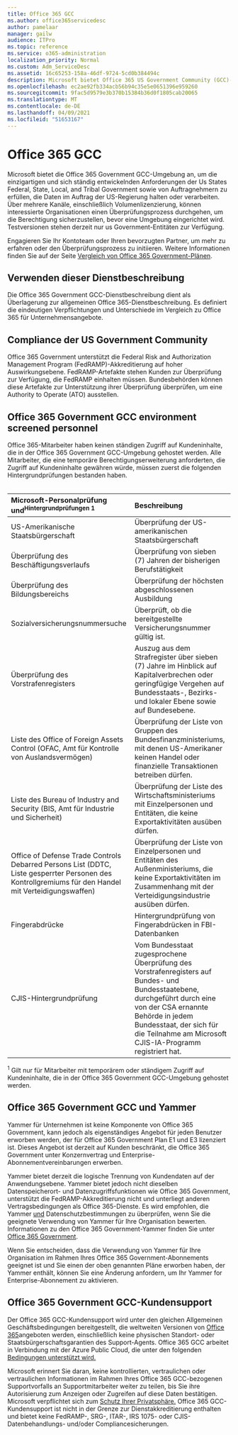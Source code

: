 ```yaml
---
title: Office 365 GCC
ms.author: office365servicedesc
author: pamelaar
manager: gailw
audience: ITPro
ms.topic: reference
ms.service: o365-administration
localization_priority: Normal
ms.custom: Adm_ServiceDesc
ms.assetid: 16c65253-158a-46df-9724-5cd0b384494c
description: Microsoft bietet Office 365 US Government Community (GCC)-Dienste, um die einzigartigen und sich ständig weiterentwickelnden Anforderungen der Us States Federal, State, Local und Tribal Government sowie von Auftragnehmern zu erfüllen, die Daten im Auftrag der US-Regierung halten oder verarbeiten. Über mehrere Kanäle, einschließlich Volumenlizenzierung, können interessierte Organisationen einen Überprüfungsprozess durchgehen, um die Berechtigung sicherzustellen, bevor eine Umgebung eingerichtet wird. Testversionen stehen derzeit nur us Government-Entitäten zur Verfügung.
ms.openlocfilehash: ec2ae92fb334acb56b94c35e5e0651396e959260
ms.sourcegitcommit: 9fac5d9579e3b370b15384b36d0f1805cab20065
ms.translationtype: MT
ms.contentlocale: de-DE
ms.lasthandoff: 04/09/2021
ms.locfileid: "51653167"
---
```

# <a name="office-365-gcc"></a>Office 365 GCC

Microsoft bietet die Office 365 Government GCC-Umgebung an, um die einzigartigen und sich ständig entwickelnden Anforderungen der Us States Federal, State, Local, and Tribal Government sowie von Auftragnehmern zu erfüllen, die Daten im Auftrag der US-Regierung halten oder verarbeiten. Über mehrere Kanäle, einschließlich Volumenlizenzierung, können interessierte Organisationen einen Überprüfungsprozess durchgehen, um die Berechtigung sicherzustellen, bevor eine Umgebung eingerichtet wird. Testversionen stehen derzeit nur us Government-Entitäten zur Verfügung.
  
Engagieren Sie Ihr Kontoteam oder Ihren bevorzugten Partner, um mehr zu erfahren oder den Überprüfungsprozess zu initiieren. Weitere Informationen finden Sie auf der Seite [Vergleich von Office 365 Government-Plänen](https://products.office.com/government/compare-office-365-government-plans).
  
## <a name="how-to-use-this-service-description"></a>Verwenden dieser Dienstbeschreibung

Die Office 365 Government GCC-Dienstbeschreibung dient als Überlagerung zur allgemeinen Office 365-Dienstbeschreibung. Es definiert die eindeutigen Verpflichtungen und Unterschiede im Vergleich zu Office 365 für Unternehmensangebote.
  
## <a name="us-government-community-compliance"></a>Compliance der US Government Community

Office 365 Government unterstützt die Federal Risk and Authorization Management Program (FedRAMP)-Akkreditierung auf hoher Auswirkungsebene. FedRAMP-Artefakte stehen Kunden zur Überprüfung zur Verfügung, die FedRAMP einhalten müssen. Bundesbehörden können diese Artefakte zur Unterstützung ihrer Überprüfung überprüfen, um eine Authority to Operate (ATO) ausstellen.
  
## <a name="office-365-government-gcc-environment-screened-personnel"></a>Office 365 Government GCC environment screened personnel

Office 365-Mitarbeiter haben keinen ständigen Zugriff auf Kundeninhalte, die in der Office 365 Government GCC-Umgebung gehostet werden. Alle Mitarbeiter, die eine temporäre Berechtigungserweiterung anforderten, die Zugriff auf Kundeninhalte gewähren würde, müssen zuerst die folgenden Hintergrundprüfungen bestanden haben.<br><br> 
  
| Microsoft-Personalprüfung und<sup>Hintergrundprüfungen 1</sup> | Beschreibung |
|:-----|:-----|
|US-Amerikanische Staatsbürgerschaft  <br/> |Überprüfung der US-amerikanischen Staatsbürgerschaft  <br/> |
|Überprüfung des Beschäftigungsverlaufs  <br/> |Überprüfung von sieben (7) Jahren der bisherigen Berufstätigkeit  <br/> |
|Überprüfung des Bildungsbereichs  <br/> |Überprüfung der höchsten abgeschlossenen Ausbildung  <br/> |
|Sozialversicherungsnummersuche  <br/> |Überprüft, ob die bereitgestellte Versicherungsnummer gültig ist.  <br/> |
|Überprüfung des Vorstrafenregisters  <br/> |Auszug aus dem Strafregister über sieben (7) Jahre im Hinblick auf Kapitalverbrechen oder geringfügige Vergehen auf Bundesstaats-, Bezirks- und lokaler Ebene sowie auf Bundesebene.  <br/> |
|Liste des Office of Foreign Assets Control (OFAC, Amt für Kontrolle von Auslandsvermögen)  <br/> |Überprüfung der Liste von Gruppen des Bundesfinanzministeriums, mit denen US-Amerikaner keinen Handel oder finanzielle Transaktionen betreiben dürfen.  <br/> |
|Liste des Bureau of Industry and Security (BIS, Amt für Industrie und Sicherheit)  <br/> |Überprüfung der Liste des Wirtschaftsministeriums mit Einzelpersonen und Entitäten, die keine Exportaktivitäten ausüben dürfen.  <br/> |
|Office of Defense Trade Controls Debarred Persons List (DDTC, Liste gesperrter Personen des Kontrollgremiums für den Handel mit Verteidigungswaffen)  <br/> |Überprüfung der Liste von Einzelpersonen und Entitäten des Außenministeriums, die keine Exportaktivitäten im Zusammenhang mit der Verteidigungsindustrie ausüben dürfen.  <br/> |
|Fingerabdrücke  <br/> |Hintergrundprüfung von Fingerabdrücken in FBI-Datenbanken  <br/> |
|CJIS-Hintergrundprüfung  <br/> |Vom Bundesstaat zugesprochene Überprüfung des Vorstrafenregisters auf Bundes- und Bundesstaatebene, durchgeführt durch eine von der CSA ernannte Behörde in jedem Bundesstaat, der sich für die Teilnahme am Microsoft CJIS-IA-Programm registriert hat.  <br/> |

<sup>1</sup> Gilt nur für Mitarbeiter mit temporärem oder ständigem Zugriff auf Kundeninhalte, die in der Office 365 Government GCC-Umgebung gehostet werden.
  
## <a name="office-365-government-gcc-and-yammer"></a>Office 365 Government GCC und Yammer

Yammer für Unternehmen ist keine Komponente von Office 365 Government, kann jedoch als eigenständiges Angebot für jeden Benutzer erworben werden, der für Office 365 Government Plan E1 und E3 lizenziert ist. Dieses Angebot ist derzeit auf Kunden beschränkt, die Office 365 Government unter Konzernvertrag und Enterprise-Abonnementvereinbarungen erwerben.
  
Yammer bietet derzeit die logische Trennung von Kundendaten auf der Anwendungsebene. Yammer bietet jedoch nicht dieselben Datenspeicherort- und Datenzugriffsfunktionen wie Office 365 Government, unterstützt die FedRAMP-Akkreditierung nicht und unterliegt anderen Vertragsbedingungen als Office 365-Dienste. Es wird empfohlen, die Yammer [und](../../yammer-service-description/yammer-service-description.md) Datenschutzbestimmungen zu überprüfen, wenn Sie die geeignete Verwendung von Yammer für Ihre Organisation bewerten. Informationen zu den Office 365 Government-Yammer finden Sie unter [Office 365 Government](office-365-us-government.md).
  
Wenn Sie entscheiden, dass die Verwendung von Yammer für Ihre Organisation im Rahmen Ihres Office 365 Government-Abonnements geeignet ist und Sie einen der oben genannten Pläne erworben haben, der Yammer enthält, können Sie eine Änderung anfordern, um Ihr Yammer for Enterprise-Abonnement zu aktivieren.
  
## <a name="office-365-government-gcc-customer-support"></a>Office 365 Government GCC-Kundensupport

Der Office 365 GCC-Kundensupport wird unter den gleichen Allgemeinen Geschäftsbedingungen bereitgestellt, die weltweiten Versionen von [Office 365](../support.md)angeboten werden, einschließlich keine physischen Standort- oder Staatsbürgerschaftsgarantien des Support-Agents. Office 365 GCC arbeitet in Verbindung mit der Azure Public Cloud, die unter den folgenden [Bedingungen unterstützt wird.](https://azure.microsoft.com/support/plans/)

Microsoft erinnert Sie daran, keine kontrollierten, vertraulichen oder vertraulichen Informationen im Rahmen Ihres Office 365 GCC-bezogenen Supportvorfalls an Supportmitarbeiter weiter zu teilen, bis Sie ihre Autorisierung zum Anzeigen oder Zugreifen auf diese Daten bestätigen. Microsoft verpflichtet sich zum [Schutz Ihrer Privatsphäre.](https://privacy.microsoft.com/privacystatement) Office 365 GCC-Kundensupport ist nicht in der Grenze zur Dienstakkreditierung enthalten und bietet keine FedRAMP-, SRG-, ITAR-, IRS 1075- oder CJIS-Datenbehandlungs- und/oder Compliancesicherungen.